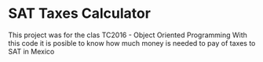 # SAT Taxes Calculator
This project was for the clas TC2016 - Object Oriented Programming
With this code it is posible to know how much money is needed to pay of taxes to SAT in Mexico
